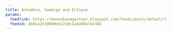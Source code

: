 ```yaml
---
title: Antumbra, Comerge and Eclipse
params:
  feedlink: https://bennobaumgartner.blogspot.com/feeds/posts/default?alt=rss
  feedid: db0ca2510989e61310c1a6a86e7b4366
---
```

